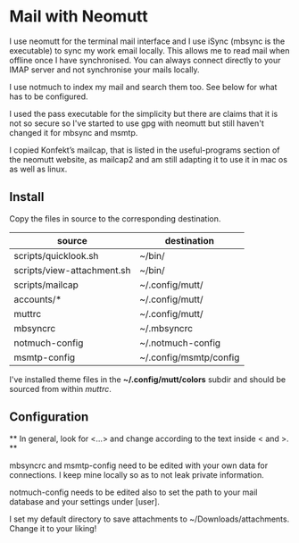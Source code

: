 # Mail with Neomutt

I use neomutt for the terminal mail interface and I use iSync (mbsync is the executable) to sync my work email locally.
This allows me to read mail when offline once I have synchronised. You can always connect directly to your IMAP server and not synchronise your mails locally.

I use notmuch to index my mail and search them too.
See below for what has to be configured.

I used the pass executable for the simplicity but there are claims that it is not so secure so I've started to use gpg with neomutt but still haven't changed it for mbsync and msmtp.

I copied Konfekt’s mailcap, that is listed in the useful-programs section of the neomutt website, as mailcap2 and am still adapting it to use it in mac os as well as linux. 

## Install

Copy the files in source to the corresponding destination.

source | destination
--- | ---
scripts/quicklook.sh | ~/bin/
scripts/view-attachment.sh | ~/bin/
scripts/mailcap | ~/.config/mutt/
accounts/* | ~/.config/mutt/
muttrc | ~/.config/mutt/
mbsyncrc | ~/.mbsyncrc
notmuch-config | ~/.notmuch-config
msmtp-config | ~/.config/msmtp/config

I've installed theme files in the **~/.config/mutt/colors** subdir and should be sourced from within *muttrc*.

## Configuration

** In general, look for <...> and change according to the text inside < and >. **

mbsyncrc and msmtp-config need to be edited with your own data for connections.
I keep mine locally so as to not leak private information.

notmuch-config needs to be edited also to set the path to your mail database and your settings under [user].

I set my default directory to save attachments to ~/Downloads/attachments. Change it to your liking!
